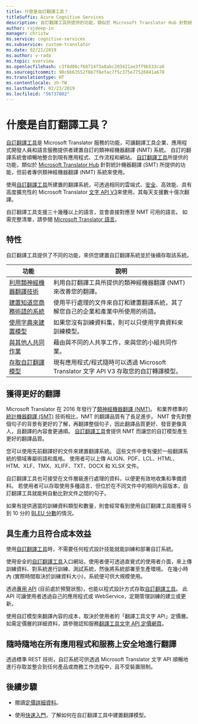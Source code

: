 ```yaml
---
title: 什麼是自訂翻譯工具？
titleSuffix: Azure Cognitive Services
description: 自訂翻譯工具所提供的功能，類似於 Microsoft Translator Hub 針對統計機器翻譯 (SMT) 所提供的功能，但前者專供類神經機器翻譯 (NMT) 系統來使用。
author: rajdeep-in
manager: christw
ms.service: cognitive-services
ms.subservice: custom-translator
ms.date: 02/21/2019
ms.author: v-rada
ms.topic: overview
ms.openlocfilehash: c3f8d06cf68714f3a8abc203421ae3ff9b533ca6
ms.sourcegitcommit: 90c6b63552f6b7f8efac7f5c375e77526841a678
ms.translationtype: HT
ms.contentlocale: zh-TW
ms.lasthandoff: 02/23/2019
ms.locfileid: "56737802"
---
```

# <a name="what-is-custom-translator"></a>什麼是自訂翻譯工具？

[自訂翻譯工具](https://portal.customtranslator.azure.ai)是 Microsoft Translator 服務的功能，可讓翻譯工具企業、應用程式開發人員和語言服務提供者建置自訂的類神經機器翻譯 (NMT) 系統。 自訂的翻譯系統會順暢地整合到現有應用程式、工作流程和網站。 [自訂翻譯工具](https://portal.customtranslator.azure.ai/)所提供的功能，類似於 [Microsoft Translator Hub](https://hub.microsofttranslator.com/) 針對統計機器翻譯 (SMT) 所提供的功能，但前者專供類神經機器翻譯 (NMT) 系統來使用。

使用[自訂翻譯工具](https://portal.customtranslator.azure.ai)所建置的翻譯系統，可透過相同的雲端式、[安全](https://cognitive.uservoice.com/knowledgebase/articles/1147537-api-and-customization-confidentiality)、高效能、具有高度擴充性的 Microsoft Translator [文字 API V3](https://docs.microsoft.com/azure/cognitive-services/translator/reference/v3-0-translate?tabs=curl)來使用，其每天支援數十億次翻譯。

自訂翻譯工具支援三十幾種以上的語言，並會直接對應至 NMT 可用的語言。 如需完整清單，請參閱 [Microsoft Translator 語言](https://docs.microsoft.com/azure/cognitive-services/translator/language-support#customization)。

## <a name="features"></a>特性

自訂翻譯工具提供了不同的功能，來供您建置自訂翻譯系統並於後續存取該系統。

|功能  |說明  |
|---------|---------|
|[利用類神經機器翻譯技術](https://blogs.msdn.microsoft.com/translation/2016/11/15/microsoft-translator-launching-neural-network-based-translations-for-all-its-speech-languages/)     |  利用自訂翻譯工具所提供的類神經機器翻譯 (NMT) 來改善您的翻譯。       |
|[建置知道您商務術語的系統](what-are-parallel-documents.md)     |  使用平行處理的文件來自訂和建置翻譯系統，其了解您自己的企業和產業中所使用的術語。       |
|[使用字典來建置模型](what-is-dictionary.md)     |   如果您沒有訓練資料集，則可以只使用字典資料來訓練模型。       |
|[與其他人共同作業](how-to-manage-settings.md#share-your-workspace)     |   藉由與不同的人共享工作，來與您的小組共同作業。     |
|[存取自訂翻譯模型](https://docs.microsoft.com/azure/cognitive-services/translator/reference/v3-0-translate?tabs=curl)     |  現有應用程式/程式隨時可以透過 Microsoft Translator 文字 API V3 存取您的自訂轉譯模型。       |

## <a name="get-better-translations"></a>獲得更好的翻譯

Microsoft Translator 在 2016 年發行了[類神經機器翻譯 (NMT)](https://blogs.msdn.microsoft.com/translation/2016/11/15/microsoft-translator-launching-neural-network-based-translations-for-all-its-speech-languages/)。 和業界標準的[統計機器翻譯 (SMT)](https://en.wikipedia.org/wiki/Statistical_machine_translation) 技術相比，NMT 的翻譯品質有了長足進步。 NMT 會先對整個句子的背景有更好的了解，再翻譯整個句子，因此翻譯品質更好、發音更像真人，且翻譯的內容會更通順。 [自訂翻譯工具](https://portal.customtranslator.azure.ai)會提供 NMT 而讓您的自訂模型產生更好的翻譯品質。

您可以使用先前翻譯好的文件來建置翻譯系統。 這些文件中會有優於一般翻譯系統的領域專屬術語和風格。 使用者可以上傳 ALIGN、PDF、LCL、HTML、HTM、XLF、TMX、XLIFF、TXT、DOCX 和 XLSX 文件。

自訂翻譯工具也可接受在文件層級進行處理的資料，以便更有效地收集和準備資料。 若使用者可以存取使用多種語言、但位於在不同文件中的相同內容版本，自訂翻譯工具就能夠自動比對文件之間的句子。

如果有提供適當的訓練資料類型和數量，則會經常看到使用自訂翻譯工具能獲得 5 到 10 分的 [BLEU 分數](what-is-bleu-score.md)的情況。

## <a name="be-productive-and-cost-effective"></a>具生產力且符合成本效益

使用[自訂翻譯工具](https://portal.customtranslator.azure.ai)時，不需要任何程式設計技能就能訓練和部署自訂系統。

使用安全的[自訂翻譯工具](https://portal.customtranslator.azure.ai)入口網站，使用者便可透過直覺式的使用者介面，來上傳訓練資料、對系統進行訓練、測試系統，然後將系統部署至生產環境。 在幾小時內 (實際時間取決於訓練資料大小)，系統便可供大規模使用。

透過[專用 API](https://custom-api.cognitive.microsofttranslator.com/swagger/) (目前處於預覽狀態)，也能以程式設計方式存取[自訂翻譯工具](https://portal.customtranslator.azure.ai)。 此 API 可讓使用者透過自己的應用程式或 WebService，定期管理訓練的建立或更新。

使用自訂模型來翻譯內容的成本，取決於使用者的「翻譯工具文字 API」定價層。 如需定價層的詳細資料，請參閱認知服務[翻譯工具文字 API 定價網頁](https://azure.microsoft.com/pricing/details/cognitive-services/translator-text-api/)。

## <a name="securely-translate-anytime-anywhere-on-all-your-apps-and-services"></a>隨時隨地在所有應用程式和服務上安全地進行翻譯

透過標準 REST 技術，自訂系統可供透過 Microsoft Translator 文字 API 順暢地進行存取並整合到任何產品或商務工作流程中，且不受裝置限制。

## <a name="next-steps"></a>後續步驟

- 閱讀[定價詳細資料](https://azure.microsoft.com/pricing/details/cognitive-services/translator-text-api/)。

- 使用[快速入門](quickstart-build-deploy-custom-model.md)，了解如何在自訂翻譯工具中建置翻譯模型。
